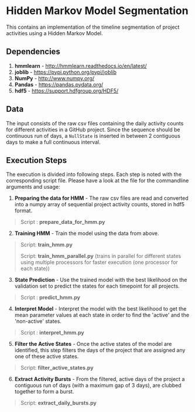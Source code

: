 # Hidden Markov Model Segmentation

This contains an implementation of the timeline segmentation of project activities using a Hidden Markov Model.

## Dependencies
1. __hmmlearn__ - http://hmmlearn.readthedocs.io/en/latest/
2. __joblib__ - https://pypi.python.org/pypi/joblib
3. __NumPy__ - http://www.numpy.org/
4. __Pandas__ - https://pandas.pydata.org/
5. __hdf5__ - https://support.hdfgroup.org/HDF5/

## Data
The input consists of the raw csv files containing the daily activity counts for different activities in a GitHub project. Since the sequence should be continuous run of days, a `NullState` is inserted in between 2 contiguous days to make a full continuous interval.

## Execution Steps
The execution is divided into following steps. Each step is noted with the corresponding script file. Please have a look at the file for the commandline arguments and usage:

1. __Preparing the data for HMM__ - The raw csv files are read and converted into a numpy array of sequential project activity counts, stored in hdf5 format.
> Script : __prepare_data_for_hmm.py__

2. __Training HMM__ - Train the model using the data from above.
> Script: __train_hmm.py__ 
> 
> Script: __train_hmm_parallel.py__ (trains in parallel for different states using multiple processors for faster execution (one processor for each state))

3. __State Prediction__ - Use the trained model with the best likelihood on the validation set to predict the states for each timepoint for all projects.
> Script : __predict_hmm.py__

4. __Interpret Model__ - Interpret the model with the best likelihood to get the mean parameter values at each state in order to find the 'active' and the 'non-active' states.
>   Script : __interpret_hmm.py__

5. __Filter the Active States__ - Once the active states of the model are identified, this step filters the days of the project that are assigned any one of these active states.
> Script: __filter_active_states.py__

6. __Extract Activity Bursts__ - From the filtered, active days of the project a contiguous run of days (with a maximum gap of 3 days), are clubbed together to form a burst. 
> Script: __extract_daily_bursts.py__

